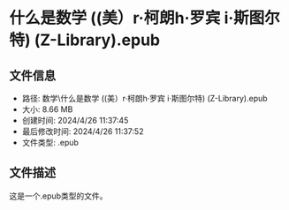 ﻿# 什么是数学 ((美）r·柯朗h·罗宾  i·斯图尔特) (Z-Library).epub

## 文件信息
- 路径: 数学\什么是数学 ((美）r·柯朗h·罗宾  i·斯图尔特) (Z-Library).epub
- 大小: 8.66 MB
- 创建时间: 2024/4/26 11:37:45
- 最后修改时间: 2024/4/26 11:37:52
- 文件类型: .epub

## 文件描述
这是一个.epub类型的文件。

